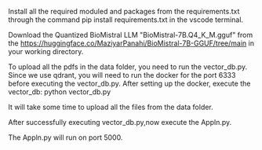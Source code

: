 Install all the required moduled and packages from the requirements.txt through the command
                            pip install requirements.txt
in the vscode terminal.

Download the Quantized BioMistral LLM "BioMistral-7B.Q4_K_M.gguf" from the https://huggingface.co/MaziyarPanahi/BioMistral-7B-GGUF/tree/main in your working directory.

To upload all the pdfs in the data folder, you need to run the vector_db.py. Since we use qdrant, you will need to run the docker for the port 6333 before executing the vector_db.py.
After setting up the docker, execute the vector_db: python vector_db.py

It will take some time to upload all the files from the data folder.

After successfully executing vector_db.py,now execute the Appln.py.

The Appln.py will run on port 5000.

